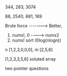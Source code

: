 344, 283, 3074

88, 2540, 881, 189

Brute force -------> Better,
1) nums!, 0 ----> nums2
2) nums! sort (0log(nlogn))

n [1,2,3,0,0,0], m [2,5,6]

[1,2,3,3,5,6] soluted array

<!-- class Solution {
    public void merge(int[] nums1, int m, int[] nums2, int n) {
       int i = m -1, j = n - 1, k = m + n-1;
       while(i>=0 && j>=0) {
           if(nums1[i] > nums2[j]) nums1[k--] = nums1[i--];
           else nums1[k--] = nums2[j--];
       }
       while(j>=0) {
        nums1[k--] = nums2[j--];
       }
    }
} --> two pointer questions